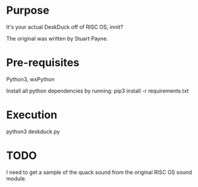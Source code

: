 # Purpose

It's your actual DeskDuck off of RISC OS, innit?

The original was written by Stuart Payne.

# Pre-requisites

Python3, wxPython

Install all python dependencies by running:
pip3 install -r requirements.txt

# Execution

python3 deskduck.py

# TODO

I need to get a sample of the quack sound from the original RISC OS sound
module.
